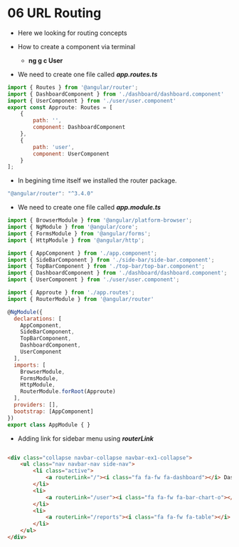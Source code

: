 # 06 URL Routing

- Here we looking for routing concepts
- How to create a component via terminal
	- **ng g c User**

- We need to create one file called ***app.routes.ts***

```javascript
import { Routes } from '@angular/router';
import { DashboardComponent } from './dashboard/dashboard.component'
import { UserComponent } from './user/user.component'
export const Approute: Routes = [
    {
        path: '',
        component: DashboardComponent
    },
    {
        path: 'user',
        component: UserComponent
    }
];

```
- In begining time itself we installed the router package.

```javascript
"@angular/router": "^3.4.0"
```
- We need to create one file called ***app.module.ts***

```javascript
import { BrowserModule } from '@angular/platform-browser';
import { NgModule } from '@angular/core';
import { FormsModule } from '@angular/forms';
import { HttpModule } from '@angular/http';

import { AppComponent } from './app.component';
import { SideBarComponent } from './side-bar/side-bar.component';
import { TopBarComponent } from './top-bar/top-bar.component';
import { DashboardComponent } from './dashboard/dashboard.component';
import { UserComponent } from './user/user.component';

import { Approute } from './app.routes';
import { RouterModule } from '@angular/router'

@NgModule({
  declarations: [
    AppComponent,
    SideBarComponent,
    TopBarComponent,
    DashboardComponent,
    UserComponent
  ],
  imports: [
    BrowserModule,
    FormsModule,
    HttpModule,
    RouterModule.forRoot(Approute)
  ],
  providers: [],
  bootstrap: [AppComponent]
})
export class AppModule { }

```

- Adding link for sidebar menu using ***routerLink***

```html

<div class="collapse navbar-collapse navbar-ex1-collapse">
    <ul class="nav navbar-nav side-nav">
        <li class="active">
            <a routerLink="/"><i class="fa fa-fw fa-dashboard"></i> Dashboard</a>
        </li>
        <li>
            <a routerLink="/user"><i class="fa fa-fw fa-bar-chart-o"></i> User</a>
        </li>
        <li>
            <a routerLink="/reports"><i class="fa fa-fw fa-table"></i> Reports</a>
        </li>
    </ul>
</div>

```
